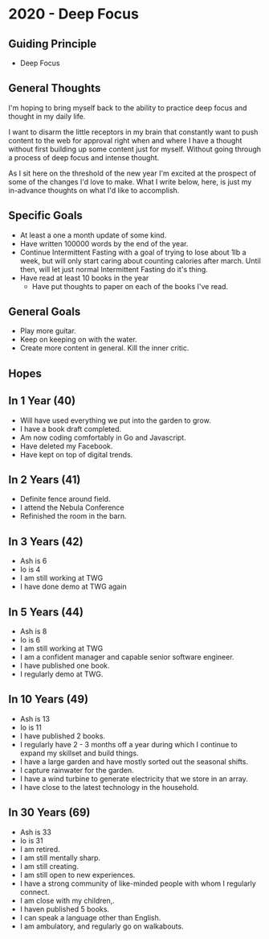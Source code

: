 # 2020 - Deep Focus

## Guiding Principle

* Deep Focus

## General Thoughts

I'm hoping to bring myself back to the ability to practice deep focus and thought in my daily life.  

I want to disarm the little receptors in my brain that constantly want to push content to the web for approval right when and where I have a thought without first building up some content just for myself.  Without going through a process of deep focus and intense thought.

As I sit here on the threshold of the new year I'm excited at the prospect of some of the changes I'd love to make.  What I write below, here, is just my in-advance thoughts on what I'd like to accomplish.

## Specific Goals

* At least a one a month update of some kind.
* Have written 100000 words by the end of the year.
* Continue Intermittent Fasting with a goal of trying to lose about 1lb a week, but will only start caring about counting calories after march.  Until then, will let just normal Intermittent Fasting do it's thing.
* Have read at least 10 books in the year
  * Have put thoughts to paper on each of the books I've read.

## General Goals

* Play more guitar.
* Keep on keeping on with the water.
* Create more content in general.  Kill the inner critic.

## Hopes

## In 1 Year (40)

* Will have used everything we put into the garden to grow.
* I have a book draft completed.
* Am now coding comfortably in Go and Javascript.
* Have deleted my Facebook.
* Have kept on top of digital trends.

## In 2 Years (41)

* Definite fence around field.
* I attend the Nebula Conference
* Refinished the room in the barn.

## In 3 Years (42)

* Ash is 6
* Io is 4
* I am still working at TWG
* I have done demo at TWG again

## In 5 Years (44)

* Ash is 8
* Io is 6
* I am still working at TWG
* I am a confident manager and capable senior software engineer.
* I have published one book.
* I regularly demo at TWG.

## In 10 Years (49)

* Ash is 13
* Io is 11
* I have published 2 books.
* I regularly have 2 - 3 months off a year during which I continue to expand my skillset and build things.
* I have a large garden and have mostly sorted out the seasonal shifts.
* I capture rainwater for the garden.
* I have a wind turbine to generate electricity that we store in an array.
* I have close to the latest technology in the household.


## In 30 Years (69)

* Ash is 33
* Io is 31
* I am retired.
* I am still mentally sharp.
* I am still creating.
* I am still open to new experiences.
* I have a strong community of like-minded people with whom I regularly connect.
* I am close with my children,.
* I haven published 5 books.
* I can speak a language other than English.
* I am ambulatory, and regularly go on walkabouts.